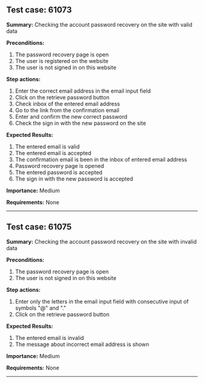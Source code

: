 ## Test case: 61073

**Summary:**
Checking the account password recovery on the site with valid data

**Preconditions:**

1. The password recovery page is open
2. The user is registered on the website
3. The user is not signed in on this website

**Step actions:**

1. Enter the correct email address in the email input field
2. Click on the retrieve password button
3. Check inbox of the entered email address
4. Go to the link from the confirmation email
5. Enter and confirm the new correct password
6. Check the sign in with the new password on the site

**Expected Results:**

1. The entered email is valid
2. The entered email is accepted
3. The confirmation email is been in the inbox of entered email address
4. Password recovery page is opened
5. The entered password is accepted
6. The sign in with the new password is accepted

**Importance:** Medium

**Requirements:** None

------------------------------------------------------------------------

## Test case: 61075

**Summary:**
Checking the account password recovery on the site with invalid data

**Preconditions:**

1. The password recovery page is open
2. The user is not signed in on this website

**Step actions:**

1. Enter only the letters in the email input field with consecutive 
   input of symbols "@" and "."
2. Click on the retrieve password button

**Expected Results:**

1. The entered email is invalid
2. The message about incorrect email address is shown

**Importance:** Medium

**Requirements:** None

------------------------------------------------------------------------
